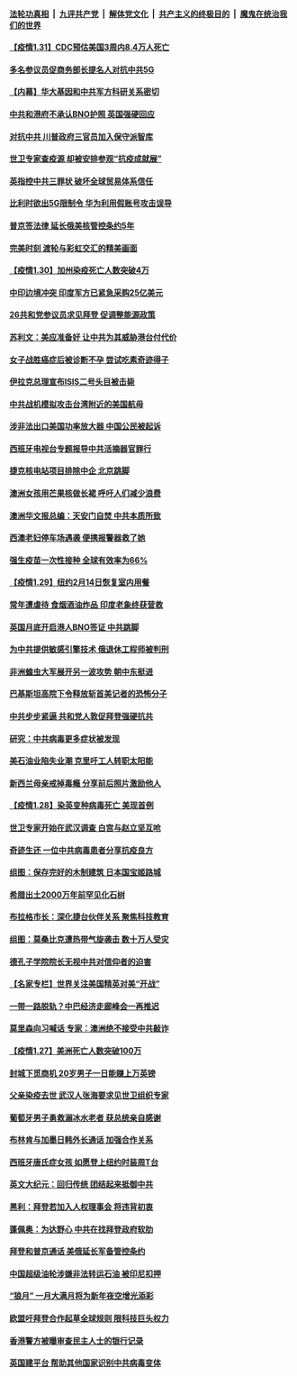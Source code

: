 ####  [法轮功真相](../../../../basic/blob/master/README.md?t=01312131) &nbsp;|&nbsp; [九评共产党](../../../../9ping.md/blob/master/README.md?t=01312131) &nbsp;|&nbsp; [解体党文化](../../../../jtdwh.md/blob/master/README.md?t=01312131)  &nbsp;|&nbsp; [共产主义的终极目的](../../../../gczydzjmd.md/blob/master/README.md?t=01312131) &nbsp;|&nbsp; [魔鬼在统治我们的世界](../../../../mgztzwmdsj.md/blob/master/README.md?t=01312131) 

#### [【疫情1.31】CDC预估美国3周内8.4万人死亡](../pages/nsc418/n12723682.md?t=01312131) 

#### [多名参议员促商务部长提名人对抗中共5G](../pages/nsc418/n12723267.md?t=01312131) 

#### [【内幕】华大基因和中共军方科研关系密切](../pages/nsc418/n12723292.md?t=01312131) 

#### [中共和港府不承认BNO护照 英国强硬回应](../pages/nsc418/n12723188.md?t=01312131) 

#### [对抗中共 川普政府三官员加入保守派智库](../pages/nsc418/n12722964.md?t=01312131) 

#### [世卫专家查疫源 却被安排参观“抗疫成就展”](../pages/nsc418/n12723026.md?t=01312131) 

#### [英指控中共三罪状 破坏全球贸易体系信任](../pages/nsc418/n12722848.md?t=01312131) 

#### [比利时欲出5G限制令 华为利用假账号攻击误导](../pages/nsc418/n12722863.md?t=01312131) 

#### [普京签法律 延长俄美核管控条约5年](../pages/nsc418/n12722672.md?t=01312131) 

#### [完美时刻 渡轮与彩虹交汇的精美画面](../pages/nsc418/n12722304.md?t=01312131) 

#### [【疫情1.30】加州染疫死亡人数突破4万](../pages/nsc418/n12722497.md?t=01312131) 

#### [中印边境冲突 印度军方已紧急采购25亿美元](../pages/nsc418/n12722444.md?t=01312131) 

#### [26共和党参议员求见拜登 促调整能源政策](../pages/nsc418/n12722137.md?t=01312131) 

#### [苏利文：美应准备好 让中共为其威胁港台付代价](../pages/nsc418/n12721328.md?t=01312131) 

#### [女子战胜癌症后被诊断不孕 尝试吃素奇迹得子](../pages/nsc418/n12720267.md?t=01312131) 

#### [伊拉克总理宣布ISIS二号头目被击毙](../pages/nsc418/n12721043.md?t=01312131) 

#### [中共战机模拟攻击台湾附近的美国航母](../pages/nsc418/n12721179.md?t=01312131) 

#### [涉非法出口美国功率放大器 中国公民被起诉](../pages/nsc418/n12721232.md?t=01312131) 

#### [西班牙电视台专题报导中共活摘器官罪行](../pages/nsc418/n12721116.md?t=01312131) 

#### [捷克核电站项目排除中企 北京跳脚](../pages/nsc418/n12721047.md?t=01312131) 

#### [澳洲女孩用芒果核做长裙 呼吁人们减少浪费](../pages/nsc418/n12719437.md?t=01312131) 

#### [澳洲华文报总编：天安门自焚 中共本质所致](../pages/nsc418/n12720728.md?t=01312131) 

#### [西澳老妇停车场遇袭 便携报警器救了她](../pages/nsc418/n12720824.md?t=01312131) 

#### [强生疫苗一次性接种 全球有效率为66%](../pages/nsc418/n12720931.md?t=01312131) 

#### [【疫情1.29】纽约2月14日恢复室内用餐](../pages/nsc418/n12720137.md?t=01312131) 

#### [常年遭虐待 食烟酒油炸品 印度老象终获营救](../pages/nsc418/n12719385.md?t=01312131) 

#### [英国月底开启港人BNO签证 中共跳脚](../pages/nsc418/n12720417.md?t=01312131) 

#### [为中共提供敏感引擎技术 俄退休工程师被判刑](../pages/nsc418/n12719555.md?t=01312131) 

#### [非洲蝗虫大军展开另一波攻势 朝中东挺进](../pages/nsc418/n12719670.md?t=01312131) 

#### [巴基斯坦高院下令释放斩首美记者的恐怖分子](../pages/nsc418/n12718903.md?t=01312131) 

#### [中共步步紧逼 共和党人敦促拜登强硬抗共](../pages/nsc418/n12718635.md?t=01312131) 

#### [研究：中共病毒更多症状被发现](../pages/nsc418/n12718762.md?t=01312131) 

#### [美石油业陷失业潮 克里吁工人转职太阳能](../pages/nsc418/n12718571.md?t=01312131) 

#### [新西兰母亲戒掉毒瘾 分享前后照片激励他人](../pages/nsc418/n12718133.md?t=01312131) 

#### [【疫情1.28】染英变种病毒死亡 美现首例](../pages/nsc418/n12717595.md?t=01312131) 

#### [世卫专家开始在武汉调查 白宫与赵立坚互呛](../pages/nsc418/n12718496.md?t=01312131) 

#### [奇迹生还 一位中共病毒患者分享抗疫良方](../pages/nsc418/n12716783.md?t=01312131) 

#### [组图：保存完好的木制建筑 日本国宝姬路城](../pages/nsc418/n12717302.md?t=01312131) 

#### [希腊出土2000万年前罕见化石树](../pages/nsc418/n12716758.md?t=01312131) 

#### [布拉格市长：深化捷台伙伴关系 聚焦科技教育](../pages/nsc418/n12717611.md?t=01312131) 

#### [组图：莫桑比克遭热带气旋袭击 数十万人受灾](../pages/nsc418/n12717669.md?t=01312131) 

#### [德孔子学院院长无视中共对信仰者的迫害](../pages/nsc418/n12659443.md?t=01312131) 

#### [【名家专栏】世界关注美国精英对美“开战”](../pages/nsc418/n12715623.md?t=01312131) 

#### [一带一路脱轨？中巴经济走廊峰会一再推迟](../pages/nsc418/n12708020.md?t=01312131) 

#### [莫里森向习喊话 专家：澳洲绝不接受中共敲诈](../pages/nsc418/n12716382.md?t=01312131) 

#### [【疫情1.27】美洲死亡人数突破100万](../pages/nsc418/n12715110.md?t=01312131) 

#### [封城下觅商机 20岁男子一日能赚上万英镑](../pages/nsc418/n12714466.md?t=01312131) 

#### [父亲染疫去世 武汉人张海要求见世卫组织专家](../pages/nsc418/n12715975.md?t=01312131) 

#### [葡萄牙男子勇救溺冰水老者 获总统亲自感谢](../pages/nsc418/n12715086.md?t=01312131) 

#### [布林肯与加墨日韩外长通话 加强合作关系](../pages/nsc418/n12715693.md?t=01312131) 

#### [西班牙唐氏症女孩 如愿登上纽约时装周T台](../pages/nsc418/n12714688.md?t=01312131) 

#### [英文大纪元：回归传统 团结起来抵御中共](../pages/nsc418/n12715679.md?t=01312131) 

#### [黑利：拜登若加入人权理事会 将违背初衷](../pages/nsc418/n12715670.md?t=01312131) 

#### [蓬佩奥：为达野心 中共在找拜登政府软肋](../pages/nsc418/n12715006.md?t=01312131) 

#### [拜登和普京通话 美俄延长军备管控条约](../pages/nsc418/n12714046.md?t=01312131) 

#### [中国超级油轮涉嫌非法转运石油 被印尼扣押](../pages/nsc418/n12713805.md?t=01312131) 

#### [“狼月” 一月大满月将为新年夜空增光添彩](../pages/nsc418/n12711936.md?t=01312131) 

#### [欧盟吁拜登合作起草全球规则 限科技巨头权力](../pages/nsc418/n12713679.md?t=01312131) 

#### [香港警方被曝审查民主人士的银行记录](../pages/nsc418/n12713699.md?t=01312131) 

#### [英国建平台 帮助其他国家识别中共病毒变体](../pages/nsc418/n12713612.md?t=01312131) 

